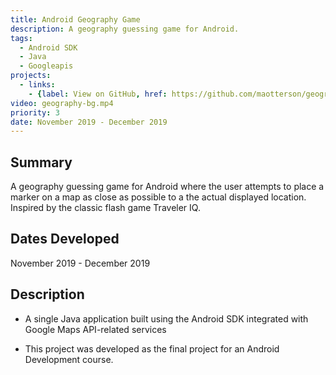 ```yaml
---
title: Android Geography Game
description: A geography guessing game for Android.
tags:
  - Android SDK
  - Java
  - Googleapis
projects:
  - links:
    - {label: View on GitHub, href: https://github.com/maotterson/geography-quiz, icon: icon-github}
video: geography-bg.mp4
priority: 3
date: November 2019 - December 2019
---
```

## Summary
A geography guessing game for Android where the user attempts to place a marker on a map as close as possible to a the actual displayed location. Inspired by the classic flash game Traveler IQ.

## Dates Developed
November 2019 - December 2019

## Description
- A single Java application built using the Android SDK integrated with Google Maps API-related services

- This project was developed as the final project for an Android Development course.
